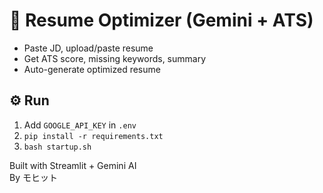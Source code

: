 # 🧠 Resume Optimizer (Gemini + ATS)

- Paste JD, upload/paste resume
- Get ATS score, missing keywords, summary
- Auto-generate optimized resume

## ⚙️ Run

1. Add `GOOGLE_API_KEY` in `.env`
2. `pip install -r requirements.txt`
3. `bash startup.sh`

Built with Streamlit + Gemini AI  
By モヒット
